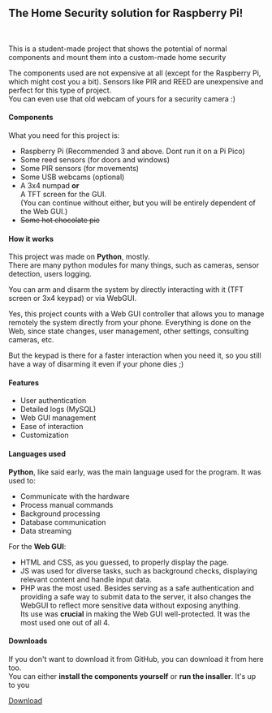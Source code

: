 <h2>The Home Security solution for Raspberry Pi!</h2>
<br>
<p>This is a student-made project that shows the potential of normal components and mount them into a custom-made home security</p>
<p>The components used are not expensive at all (except for the Raspberry Pi, which might cost you a bit). Sensors like PIR and REED are unexpensive and perfect for this type of project.<br>
You can even use that old webcam of yours for a security camera :)</p>

<h4>Components</h4>
<p>What you need for this project is:</p>
<ul>
  <li>Raspberry Pi (Recommended 3 and above. Dont run it on a Pi Pico)</li>
  <li>Some reed sensors (for doors and windows)</li>
  <li>Some PIR sensors (for movements)</li>
  <li>Some USB webcams (optional)</li>
  <li>A 3x4 numpad <b>or</b><br>A TFT screen for the GUI.<br>(You can continue without either, but you will be entirely dependent of the Web GUI.)</li>
  <li><s>Some hot chocolate pie</s></li>
</ul>

<h4>How it works</h4>
<p>This project was made on <b>Python</b>, mostly. <br>There are many python modules for many things, such as cameras, sensor detection, users logging.</p>
<p>You can arm and disarm the system by directly interacting with it (TFT screen or 3x4 keypad) or via WebGUI.</p>
<p>Yes, this project counts with a Web GUI controller that allows you to manage remotely the system directly from your phone. Everything is done on the Web, since state changes, user management, other settings, consulting cameras, etc.</p>
<p>But the keypad is there for a faster interaction when you need it, so you still have a way of disarming it even if your phone dies ;)</p>

<h4>Features</h4>
<ul>
  <li>User authentication</li>
  <li>Detailed logs (MySQL)</li>
  <li>Web GUI management</li>
  <li>Ease of interaction</li>
  <li>Customization</li>
</ul>

<h4>Languages used</h4>
<p><b>Python</b>, like said early, was the main language used for the program. It was used to:<br>
  <ul>
    <li>Communicate with the hardware</li>
    <li>Process manual commands</li>
    <li>Background processing</li>
    <li>Database communication</li>
    <li>Data streaming</li>
  </ul>
  
<p>For the <b>Web GUI</b>:<br>
  <ul>
  <li>HTML and CSS, as you guessed, to properly display the page.</li>
  <li>JS was used for diverse tasks, such as background checks, displaying relevant content and handle input data.</li>
  <li>PHP was the most used. Besides serving as a safe authentication and providing a safe way to submit data to the server, 
  it also changes the WebGUI to reflect more sensitive data without exposing anything.<br>
  Its use was <b>crucial</b> in making the Web GUI well-protected. It was the most used one out of all 4.</li>
  </ul>
</p>
  
<h4>Downloads</h4>
<p>If you don't want to download it from GitHub, you can download it from here too.<br>
You can either <b>install the components yourself</b> or <b>run the insaller</b>. It's up to you</p>
<a href="https://suricatingss.xyz/nextcloud" target="_blank">Download</a>
